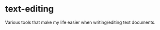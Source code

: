 text-editing
============

Various tools that make my life easier when writing/editing text documents.
